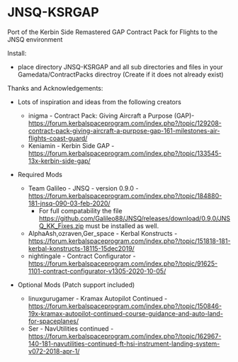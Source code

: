# JNSQ-KSRGAP
Port of the Kerbin Side Remastered GAP Contract Pack for Flights to the JNSQ environment 

Install:
- place directory JNSQ-KSRGAP and all sub directories and files in your Gamedata/ContractPacks directroy (Create if it does not already exist) 

Thanks and Acknowledgements:
- Lots of inspiration and ideas from the following creators
	- inigma - Contract Pack: Giving Aircraft a Purpose (GAP)- https://forum.kerbalspaceprogram.com/index.php?/topic/129208-contract-pack-giving-aircraft-a-purpose-gap-161-milestones-air-flights-coast-guard/
	- Keniamin - Kerbin Side GAP - https://forum.kerbalspaceprogram.com/index.php?/topic/133545-13x-kerbin-side-gap/

- Required Mods
	- Team Galileo - JNSQ - version 0.9.0 - https://forum.kerbalspaceprogram.com/index.php?/topic/184880-181-jnsq-090-03-feb-2020/
		- For full compatability the file https://github.com/Galileo88/JNSQ/releases/download/0.9.0/JNSQ_KK_Fixes.zip must be installed as well.   
	- AlphaAsh,ozraven,Ger_space - Kerbal Konstructs - https://forum.kerbalspaceprogram.com/index.php?/topic/151818-181-kerbal-konstructs-18115-15dec2019/
	- nightingale - Contract Configurator - https://forum.kerbalspaceprogram.com/index.php?/topic/91625-1101-contract-configurator-v1305-2020-10-05/

- Optional Mods	(Patch support included) 
	- linuxgurugamer - Kramax Autopilot Continued - https://forum.kerbalspaceprogram.com/index.php?/topic/150846-19x-kramax-autopilot-continued-course-guidance-and-auto-land-for-spaceplanes/
	- Ser - NavUtilities continued - https://forum.kerbalspaceprogram.com/index.php?/topic/162967-140-181-navutilities-continued-ft-hsi-instrument-landing-system-v072-2018-apr-1/
